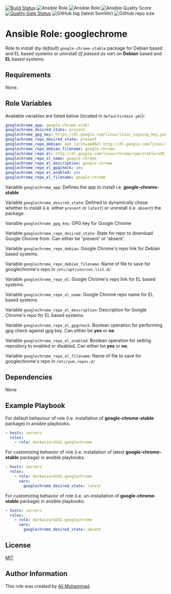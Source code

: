 [![Build Status](https://travis-ci.com/darkwizard242/ansible-role-googlechrome.svg?branch=master)](https://travis-ci.com/darkwizard242/ansible-role-googlechrome) ![Ansible Role](https://img.shields.io/ansible/role/43354?color=dark%20green%20) ![Ansible Role](https://img.shields.io/ansible/role/d/43354?label=role%20downloads) ![Ansible Quality Score](https://img.shields.io/ansible/quality/43354?label=ansible%20quality%20score) [![Quality Gate Status](https://sonarcloud.io/api/project_badges/measure?project=ansible-role-googlechrome&metric=alert_status)](https://sonarcloud.io/dashboard?id=ansible-role-googlechrome) ![GitHub tag (latest SemVer)](https://img.shields.io/github/tag/darkwizard242/ansible-role-googlechrome?label=release) ![GitHub repo size](https://img.shields.io/github/repo-size/darkwizard242/ansible-role-googlechrome?color=orange&style=flat-square)

# Ansible Role: googlechrome

Role to install (_by default_) `google-chrome-stable` package for Debian based and EL based systems or uninstall (_if passed as var_) on **Debian** based and **EL** based systems.

## Requirements

None.

## Role Variables

Available variables are listed below (located in `defaults/main.yml`):

```yaml
googlechrome_app: google-chrome-stabl
googlechrome_desired_state: present
googlechrome_gpg_key: https://dl.google.com/linux/linux_signing_key.pub
googlechrome_repo_desired_state: present
googlechrome_repo_debian: deb [arch=amd64] http://dl.google.com/linux/chrome/deb/ stable main
googlechrome_repo_debian_filename: google-chrome
googlechrome_repo_el: http://dl.google.com/linux/chrome/rpm/stable/x86_64
googlechrome_repo_el_name: google-chrome
googlechrome_repo_el_description: google-chrome
googlechrome_repo_el_gpgcheck: yes
googlechrome_repo_el_enabled: yes
googlechrome_repo_el_filename: google-chrome
```

Variable `googlechrome_app`: Defines the app to install i.e. **google-chrome-stable**

Variable `googlechrome_desired_state`: Defined to dynamically chose whether to install (i.e. either `present` or `latest`) or uninstall (i.e. `absent`) the package.

Variable `googlechrome_gpg_key`: GPG key for Google Chrome

Variable `googlechrome_repo_desired_state`: State for repo to download Google Chrome from. Can either be 'present' or 'absent'.

Variable `googlechrome_repo_debian`: Google Chrome's repo link for Debian based systems.

Variable `googlechrome_repo_debian_filename`: Name of file to save for googlechrome's repo in `/etc/apt/sources.list.d/`

Variable `googlechrome_repo_el`: Google Chrome's repo link for EL based systems.

Variable `googlechrome_repo_el_name`: Google Chrome repo name for EL based systems.

Variable `googlechrome_repo_el_description`: Description for Google Chrome's repo for EL based systems.

Variable `googlechrome_repo_el_gpgcheck`: Boolean operation for performing gpg check against gpg key. Can either be **yes** or **no**.

Variable `googlechrome_repo_el_enabled`: Boolean operation for setting repository to enabled or disabled. Can either be **yes** or **no**.

Variable `googlechrome_repo_el_filename`: Name of file to save for googlechrome's repo in `/etc/yum.repos.d/`

## Dependencies

None

## Example Playbook

For default behaviour of role (i.e. installation of **google-chrome-stable** package) in ansible playbooks.

```yaml
- hosts: servers
  roles:
    - role: darkwizard242.googlechrome
```

For customizing behavior of role (i.e. installation of latest **google-chrome-stable** package) in ansible playbooks.

```yaml
- hosts: servers
  roles:
    - role: darkwizard242.googlechrome
      vars:
        googlechrome_desired_state: latest
```

For customizing behavior of role (i.e. un-installation of **google-chrome-stable** package) in ansible playbooks.

```yaml
- hosts: servers
  roles:
    - role: darkwizard242.googlechrome
      vars:
        googlechrome_desired_state: absent
```

## License

[MIT](https://github.com/darkwizard242/ansible-role-googlechrome/blob/master/LICENSE)

## Author Information

This role was created by [Ali Muhammad](https://www.linkedin.com/in/ali-muhammad-759791130/).
